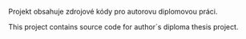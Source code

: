 Projekt obsahuje zdrojové kódy pro autorovu diplomovou práci.

This project contains source code for author´s diploma thesis project.
